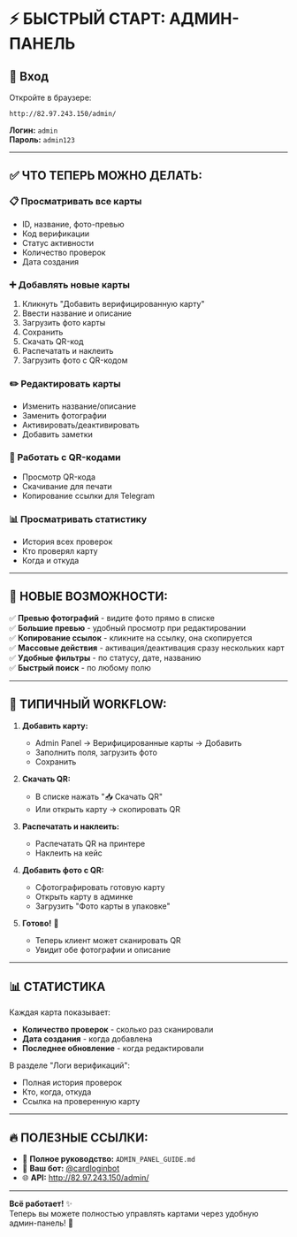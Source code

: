 # ⚡ БЫСТРЫЙ СТАРТ: АДМИН-ПАНЕЛЬ

## 🔐 Вход

Откройте в браузере:
```
http://82.97.243.150/admin/
```

**Логин:** `admin`  
**Пароль:** `admin123`

---

## ✅ ЧТО ТЕПЕРЬ МОЖНО ДЕЛАТЬ:

### 📋 Просматривать все карты
- ID, название, фото-превью
- Код верификации
- Статус активности
- Количество проверок
- Дата создания

### ➕ Добавлять новые карты
1. Кликнуть "Добавить верифицированную карту"
2. Ввести название и описание
3. Загрузить фото карты
4. Сохранить
5. Скачать QR-код
6. Распечатать и наклеить
7. Загрузить фото с QR-кодом

### ✏️ Редактировать карты
- Изменить название/описание
- Заменить фотографии
- Активировать/деактивировать
- Добавить заметки

### 📱 Работать с QR-кодами
- Просмотр QR-кода
- Скачивание для печати
- Копирование ссылки для Telegram

### 📊 Просматривать статистику
- История всех проверок
- Кто проверял карту
- Когда и откуда

---

## 📸 НОВЫЕ ВОЗМОЖНОСТИ:

✅ **Превью фотографий** - видите фото прямо в списке  
✅ **Большие превью** - удобный просмотр при редактировании  
✅ **Копирование ссылок** - кликните на ссылку, она скопируется  
✅ **Массовые действия** - активация/деактивация сразу нескольких карт  
✅ **Удобные фильтры** - по статусу, дате, названию  
✅ **Быстрый поиск** - по любому полю  

---

## 🎯 ТИПИЧНЫЙ WORKFLOW:

1. **Добавить карту:**
   - Admin Panel → Верифицированные карты → Добавить
   - Заполнить поля, загрузить фото
   - Сохранить

2. **Скачать QR:**
   - В списке нажать "📥 Скачать QR"
   - Или открыть карту → скопировать QR

3. **Распечатать и наклеить:**
   - Распечатать QR на принтере
   - Наклеить на кейс

4. **Добавить фото с QR:**
   - Сфотографировать готовую карту
   - Открыть карту в админке
   - Загрузить "Фото карты в упаковке"

5. **Готово!** 🎉
   - Теперь клиент может сканировать QR
   - Увидит обе фотографии и описание

---

## 📊 СТАТИСТИКА

Каждая карта показывает:
- **Количество проверок** - сколько раз сканировали
- **Дата создания** - когда добавлена
- **Последнее обновление** - когда редактировали

В разделе "Логи верификаций":
- Полная история проверок
- Кто, когда, откуда
- Ссылка на проверенную карту

---

## 🔥 ПОЛЕЗНЫЕ ССЫЛКИ:

- 📖 **Полное руководство:** `ADMIN_PANEL_GUIDE.md`
- 🤖 **Ваш бот:** [@cardloginbot](https://t.me/cardloginbot)
- 🌐 **API:** http://82.97.243.150/admin/

---

**Всё работает!** ✨  
Теперь вы можете полностью управлять картами через удобную админ-панель! 🚀

